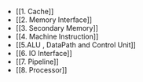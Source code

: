 - [[1. Cache]]
- [[2. Memory Interface]]
- [[3. Secondary Memory]]
- [[4. Machine Instruction]]
- [[5.ALU , DataPath and Control Unit]]
- [[6. IO Interface]]
- [[7. Pipeline]]
- [[8. Processor]]
